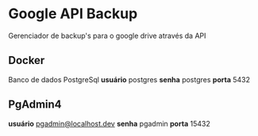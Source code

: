 # Google API Backup
Gerenciador de backup's para o google drive através da API

## Docker
Banco de dados PostgreSql
**usuário** postgres
**senha** postgres
**porta** 5432

## PgAdmin4
**usuário** pgadmin@localhost.dev
**senha** pgadmin
**porta** 15432
